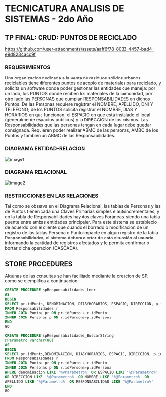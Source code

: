 # TECNICATURA ANALISIS DE SISTEMAS -  2do Año
## TP FINAL: CRUD: PUNTOS DE RECICLADO



https://github.com/user-attachments/assets/aaff6f78-8033-4457-bad4-e9d8234acc9f



### REQUERIMIENTOS
Una organizacion dedicada a la venta de residuos sólidos urbanos reciclables tiene diferentes puntos de acopio de materiales para reciclado, y solicita un software donde poder gestionar las entidades que maneja: por un lado, los PUNTOS donde reciben los materiales de la comunidad, por otro lado las PERSONAS que cumplan RESPONSABILIDADES en dichos Puntos.
De las Personas requiere registrar el NOMBRE, APELLIDO, DNI Y TELEFONO; de los PUNTOS solicita registrar el NOMBRE, DIAS Y HORARIOS en que funcionan, el ESPACIO en que está instalado el local (generalmente espacios publicos) y la DIRECCION de los mismos.  Las Responsabilidades que las personas tengan en cada lugar debe quedar consignada.
Requieren poder realizar ABMC de las personas, AMBC de los Puntos y también un ABMC de las Responsabilidades. 

### DIAGRAMA ENTIDAD-RELACION

![image1](https://github.com/user-attachments/assets/a46cbabf-d551-424c-a21f-b08b64ca4c1d)

### DIAGRAMA RELACIONAL

![image2](https://github.com/user-attachments/assets/804461a9-4361-46b6-80f1-7397b8aaf81a)

### RESTRICCIONES EN LAS RELACIONES
Tal como se observa en el Diagrama Relacional, las tablas de Personas y las de Puntos tienen cada una Claves Primarias simples e autoincrementales, y en la tabla de Responsabilidades hay dos claves Foráneas, siendo una tabla puente entre ambas entidades principaler.
Para este sistema se establecio de acuerdo con el cliente que cuando el borrado o modificacion de un registro de las tablas Persona o Punto impacte en algun registro de la tabla Responsabilidades, el sistema debera alertar de esta situación al usuario informando la cantidad de registros afectados y le permita confirmar o bortar dicha operacion (CASCADA).

## STORE PROCEDURES
Algunas de las consultas se han facilitado mediante la creacion de SP, como se ejemplifica a continuacion:

```sql
CREATE PROCEDURE spResponsabilidades_Leer
AS
BEGIN
SELECT pr.idPunto, DENOMINACION, DIASYHORARIOS, ESPACIO, DIRECCION, p.idPersona, NOMBRE, APELLIDO, DNI, TELEFONO,RESPONSABILIDAD 
FROM Responsabilidades r 
INNER JOIN Puntos pr ON pr.idPunto = r.idPunto
INNER JOIN Personas p ON r.idPersona=p.idPersona
END
GO

CREATE PROCEDURE spResponsabilidades_BuscarString
@Parametro varchar(80)
AS
BEGIN
SELECT pr.idPunto,DENOMINACION, DIASYHORARIOS, ESPACIO, DIRECCION, p.idPersona, NOMBRE, APELLIDO, DNI, TELEFONO,RESPONSABILIDAD 
FROM Responsabilidades r 
INNER JOIN Puntos pr ON pr.idPunto = r.idPunto 
INNER JOIN Personas p ON r.idPersona=p.idPersona 
WHERE denominacion LIKE '%@Parametro%' OR ESPACIO LIKE '%@Parametro%' 
OR DIRECCION LIKE '%@Parametro%' OR NOMBRE LIKE '%@Parametro%' OR 
APELLIDO LIKE '%@Parametro%' OR RESPONSABILIDAD LIKE '%@Parametro%'
END
GO
```




